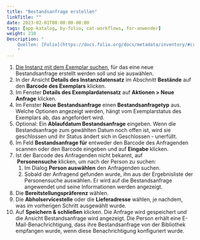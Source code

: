 ```yaml
---
title: "Bestandsanfrage erstellen"
linkTitle: ""
date: 2023-02-01T00:00:00-00:00
tags: [app-katalog, by-folio, cat-workflows, for-anwender]
weight: 210
Description: "
    Quellen: [Folio](https://docs.folio.org/docs/metadata/inventory/#creating-a-new-request) & [GBV](https://info.gbv.de/display/FOLIOGBVEXTERN/Folio:+Bestandsanfrage+erstellen)
    "
---
```


1.  [Die Instanz mit dem Exemplar suchen](https://info.gbv.de/display/FOLIOGBVEXTERN/Folio%3A+Datensatz+suchen+im+Katalog), für das eine neue Bestandsanfrage erstellt werden soll und sie auswählen.
2.  In der Ansicht **Details des Instanzdatensatz** im Abschnitt **Bestände** auf den **Barcode des Exemplars** klicken.
3.  Im Fenster **Details des Exemplardatensatz** auf **Aktionen > Neue Anfrage** klicken.
4.  Im Fenster **Neue Bestandsanfrage** einen **Bestandsanfragetyp** aus. Welche Optionen angezeigt werden, hängt vom Exemplarstatus des Exemplars ab, das angefordert wird.
5.  Optional: Ein **Ablaufdatum Bestandsanfrage** eingeben. Wenn die Bestandsanfrage zum gewählten Datum noch offen ist, wird sie geschlossen und ihr Status ändert sich in Geschlossen - unerfüllt.
6.  Im Feld **Bestandsanfrage für** entweder den Barcode des Anfragenden scannen oder den Barcode eingeben und auf **Eingabe** klicken.
7.  Ist der Barcode des Anfragenden nicht bekannt, auf  **Personensuche** klicken, um nach der Person zu suchen:
    1.  Im Dialog **Person auswählen** den Anfragenden suchen.
    2.  Sobald der Anfragend gefunden wurde, ihn aus der Ergebnisliste der Personensuche auswählen. Er wird auf die Bestandsanfrage angewendet und seine Informationen werden angezeigt.
8.  Die **Bereitstellungspräferenz** wählen.
9.  Die **Abholservicestelle** oder die **Lieferadresse** wählen, je nachdem, was im vorherigen Schritt ausgewählt wurde.
10.  Auf **Speichern & schließen** klicken. Die Anfrage wird gespeichert und die Ansicht Bestandsanfrage wird angezeigt. Die Person erhält eine E-Mail-Benachrichtigung, dass ihre Bestandsanfrage von der Bibliothek empfangen wurde, wenn diese Benachrichtigung konfiguriert wurde.
